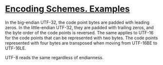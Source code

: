 # [Encoding Schemes. Examples](https://www.unicode.org/versions/Unicode16.0.0/core-spec/chapter-2/#G18516)

In the big-endian UTF-32, the code point bytes are padded with leading zeros. In the little-endian UTF-32, they are padded with trailing zeros, and the byte order of the code points is reversed. The same applies to UTF-16 for the code points that can be represented with two bytes. The code points represented with four bytes are transposed when moving from UTF-16BE to UTF-16LE.

UTF-8 reads the same regardless of endianness.

